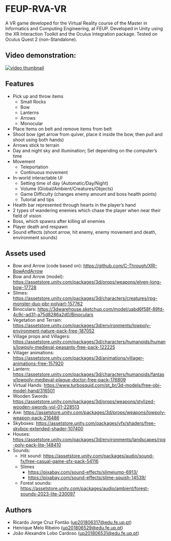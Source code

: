 # FEUP-RVA-VR

A VR game developed for the Virtual Reality course of the Master in Informatics and Computing Engineering, at FEUP. 
Developed in Unity using the XR Interaction Toolkit and the Oculus Integration package. Tested on Oculus Quest 2 (non-Standalone).


## Video demonstration:

[![video thumbnail](https://img.youtube.com/vi/2I5l1ac6__I/0.jpg)](https://www.youtube.com/watch?v=2I5l1ac6__I)


## Features

- Pick up and throw items
  - Small Rocks
  - Bow
  - Lanterns
  - Arrows
  - Monocular
- Place items on belt and remove items from belt
- Shoot bow (get arrow from quiver, place it inside the bow, then pull and shoot using both hands)
- Arrows stick to terrain
- Day and night sky and illumination; Set depending on the computer’s time
- Movement
  - Teleportation
  - Continuous movement
- In-world interactable UI
  - Setting time of day (Automatic/Day/Night)
  - Volume (Global/Ambient/Creatures/Objects)
  - Game Difficulty (changes enemy amount and boss health points)
  - Tutorial and tips
- Health bar represented through hearts in the player’s hand
- 2 types of wandering enemies which chase the player when near their field of vision
- Boss, which spawns after killing all enemies
- Player death and respawn
- Sound effects (shoot arrow, hit enemy, enemy movement and death, environment sounds)


## Assets used

- Bow and Arrow (code based on): https://github.com/C-Through/XRI-BowAndArrow
- Bow and Arrow (model): https://assetstore.unity.com/packages/3d/props/weapons/elven-long-bow-17728
- Slimes: https://assetstore.unity.com/packages/3d/characters/creatures/rpg-monster-duo-pbr-polyart-157762
- Binoculars: https://3dwarehouse.sketchup.com/model/uabd6f58f-89fd-4c9c-ad31-a75d8286a2d0/Binoculars
- Vegetation and Terrain: https://assetstore.unity.com/packages/3d/environments/lowpoly-environment-nature-pack-free-187052
- Village props and Villagers: https://assetstore.unity.com/packages/3d/characters/humanoids/humans/lowpoly-medieval-peasants-free-pack-122225
- Villager animations: https://assetstore.unity.com/packages/3d/animations/villager-animations-free-157920
- Lantern: https://assetstore.unity.com/packages/3d/characters/humanoids/fantasy/lowpoly-medieval-plague-doctor-free-pack-176809
- Virtual Hands: https://www.turbosquid.com/pt_br/3d-models/free-obj-model-hand/316501
- Wooden Swords: https://assetstore.unity.com/packages/3d/props/weapons/stylized-wooden-swords-vol-01-228513
- Axe: https://assetstore.unity.com/packages/3d/props/weapons/lowpoly-weapon-pack-216486
- Skyboxes: https://assetstore.unity.com/packages/vfx/shaders/free-skybox-extended-shader-107400
- Houses: https://assetstore.unity.com/packages/3d/environments/landscapes/rpg-poly-pack-lite-148410
- Sounds: 
  - Hit sound: https://assetstore.unity.com/packages/audio/sound-fx/free-casual-game-sfx-pack-54116
  - Slimes 
    - https://pixabay.com/sound-effects/slimejump-6913/ 
    - https://pixabay.com/sound-effects/slime-squish-14539/ 
  - Forest sounds: https://assetstore.unity.com/packages/audio/ambient/forest-sounds-2023-lite-230097


## Authors

- Ricardo Jorge Cruz Fontão (up201806317@edu.fe.up.pt)
- Henrique Melo Ribeiro (up201806529@edu.fe.up.pt)
- João Alexandre Lobo Cardoso (up201806531@edu.fe.up.pt)